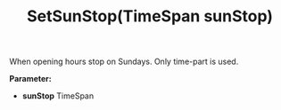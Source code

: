 ﻿---
uid: crmscript_ref_NSChatOpeningHours_SetSunStop
title: SetSunStop(TimeSpan sunStop)
intellisense: NSChatOpeningHours.SetSunStop
keywords: NSChatOpeningHours, GetSunStop
so.topic: reference
---

When opening hours stop on Sundays. Only time-part is used.

**Parameter:** 
 - **sunStop** TimeSpan

